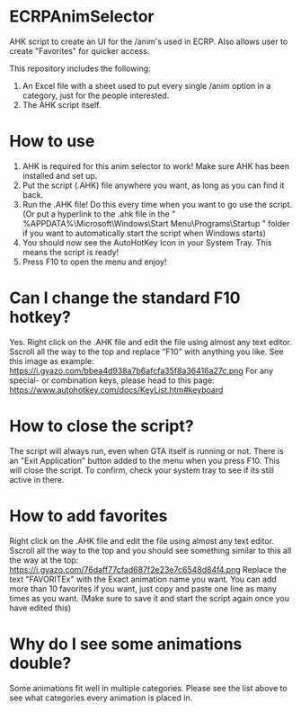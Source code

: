 # ECRPAnimSelector
AHK script to create an UI for the /anim's used in ECRP. Also allows user to create "Favorites" for quicker access.

This repository includes the following:
1. An Excel file with a sheet used to put every single /anim option in a category, just for the people interested.
2. The AHK script itself.

# How to use
1. AHK is required for this anim selector to work! Make sure AHK has been installed and set up.
2. Put the script (.AHK) file anywhere you want, as long as you can find it back.
3. Run the .AHK file! Do this every time when you want to go use the script. (Or put a hyperlink to the .ahk file in the " %APPDATA%\Microsoft\Windows\Start Menu\Programs\Startup " folder if you want to automatically start the script when Windows starts)
4. You should now see the AutoHotKey Icon in your System Tray. This means the script is ready!
5. Press F10 to open the menu and enjoy!

# Can I change the standard F10 hotkey?
Yes.
Right click on the .AHK file and edit the file using almost any text editor. Sscroll all the way to the top and replace "F10" with anything you like. See this image as example: https://i.gyazo.com/bbea4d938a7b6afcfa35f8a36416a27c.png
For any special- or combination keys, please head to this page: https://www.autohotkey.com/docs/KeyList.htm#keyboard

# How to close the script?
The script will always run, even when GTA itself is running or not. There is an "Exit Application" button added to the menu when you press F10. This will close the script.
To confirm, check your system tray to see if its still active in there.

# How to add favorites
Right click on the .AHK file and edit the file using almost any text editor. Sscroll all the way to the top and you should see something similar to this all the way at the top: https://i.gyazo.com/76daff77cfad687f2e23e7c6548d84f4.png
Replace the text "FAVORITEx" with the Exact animation name you want. You can add more than 10 favorites if you want, just copy and paste one line as many times as you want.
(Make sure to save it and start the script again once you have edited this)

# Why do I see some animations double?
Some animations fit well in multiple categories. Please see the list above to see what categories every animation is placed in.
